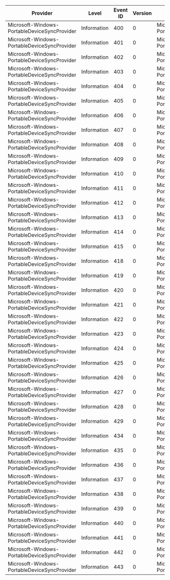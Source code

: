 Provider                                      |  Level        |  Event ID  |  Version  |  Channel                                                |  Task                                   |  Opcode  |  Keyword  |  Message
----------------------------------------------|---------------|------------|-----------|---------------------------------------------------------|-----------------------------------------|----------|-----------|---------
Microsoft-Windows-PortableDeviceSyncProvider  |  Information  |  400       |  0        |  Microsoft-Windows-PortableDeviceSyncProvider/Analytic  |  WPDProvider_DLLLifetime                |  Start   |           |
Microsoft-Windows-PortableDeviceSyncProvider  |  Information  |  401       |  0        |  Microsoft-Windows-PortableDeviceSyncProvider/Analytic  |  WPDProvider_DLLLifetime                |  Stop    |           |
Microsoft-Windows-PortableDeviceSyncProvider  |  Information  |  402       |  0        |  Microsoft-Windows-PortableDeviceSyncProvider/Analytic  |  WPDProvider_GetIdParameters            |  Start   |           |
Microsoft-Windows-PortableDeviceSyncProvider  |  Information  |  403       |  0        |  Microsoft-Windows-PortableDeviceSyncProvider/Analytic  |  WPDProvider_GetIdParameters            |  Stop    |           |
Microsoft-Windows-PortableDeviceSyncProvider  |  Information  |  404       |  0        |  Microsoft-Windows-PortableDeviceSyncProvider/Analytic  |  WPDProvider_Init                       |  Start   |           |
Microsoft-Windows-PortableDeviceSyncProvider  |  Information  |  405       |  0        |  Microsoft-Windows-PortableDeviceSyncProvider/Analytic  |  WPDProvider_Init                       |  Stop    |           |
Microsoft-Windows-PortableDeviceSyncProvider  |  Information  |  406       |  0        |  Microsoft-Windows-PortableDeviceSyncProvider/Analytic  |  WPDProvider_GetInstanceId              |  Start   |           |
Microsoft-Windows-PortableDeviceSyncProvider  |  Information  |  407       |  0        |  Microsoft-Windows-PortableDeviceSyncProvider/Analytic  |  WPDProvider_GetInstanceId              |  Stop    |           |
Microsoft-Windows-PortableDeviceSyncProvider  |  Information  |  408       |  0        |  Microsoft-Windows-PortableDeviceSyncProvider/Analytic  |  WPDProvider_BeginSession               |  Start   |           |
Microsoft-Windows-PortableDeviceSyncProvider  |  Information  |  409       |  0        |  Microsoft-Windows-PortableDeviceSyncProvider/Analytic  |  WPDProvider_BeginSession               |  Stop    |           |
Microsoft-Windows-PortableDeviceSyncProvider  |  Information  |  410       |  0        |  Microsoft-Windows-PortableDeviceSyncProvider/Analytic  |  WPDProvider_GetMetadataStore           |  Start   |           |
Microsoft-Windows-PortableDeviceSyncProvider  |  Information  |  411       |  0        |  Microsoft-Windows-PortableDeviceSyncProvider/Analytic  |  WPDProvider_GetMetadataStore           |  Stop    |           |
Microsoft-Windows-PortableDeviceSyncProvider  |  Information  |  412       |  0        |  Microsoft-Windows-PortableDeviceSyncProvider/Analytic  |  WPDProvider_GetMetadataSchema          |  Start   |           |
Microsoft-Windows-PortableDeviceSyncProvider  |  Information  |  413       |  0        |  Microsoft-Windows-PortableDeviceSyncProvider/Analytic  |  WPDProvider_GetMetadataSchema          |  Stop    |           |
Microsoft-Windows-PortableDeviceSyncProvider  |  Information  |  414       |  0        |  Microsoft-Windows-PortableDeviceSyncProvider/Analytic  |  WPDProvider_EnumerateItems             |  Start   |           |
Microsoft-Windows-PortableDeviceSyncProvider  |  Information  |  415       |  0        |  Microsoft-Windows-PortableDeviceSyncProvider/Analytic  |  WPDProvider_EnumerateItems             |  Stop    |           |
Microsoft-Windows-PortableDeviceSyncProvider  |  Information  |  418       |  0        |  Microsoft-Windows-PortableDeviceSyncProvider/Analytic  |  WPDProvider_LoadChangeData             |  Start   |           |
Microsoft-Windows-PortableDeviceSyncProvider  |  Information  |  419       |  0        |  Microsoft-Windows-PortableDeviceSyncProvider/Analytic  |  WPDProvider_LoadChangeData             |  Stop    |           |
Microsoft-Windows-PortableDeviceSyncProvider  |  Information  |  420       |  0        |  Microsoft-Windows-PortableDeviceSyncProvider/Analytic  |  WPDProvider_InsertItem                 |  Start   |           |
Microsoft-Windows-PortableDeviceSyncProvider  |  Information  |  421       |  0        |  Microsoft-Windows-PortableDeviceSyncProvider/Analytic  |  WPDProvider_InsertItem                 |  Stop    |           |
Microsoft-Windows-PortableDeviceSyncProvider  |  Information  |  422       |  0        |  Microsoft-Windows-PortableDeviceSyncProvider/Analytic  |  WPDProvider_UpdateItem                 |  Start   |           |
Microsoft-Windows-PortableDeviceSyncProvider  |  Information  |  423       |  0        |  Microsoft-Windows-PortableDeviceSyncProvider/Analytic  |  WPDProvider_UpdateItem                 |  Stop    |           |
Microsoft-Windows-PortableDeviceSyncProvider  |  Information  |  424       |  0        |  Microsoft-Windows-PortableDeviceSyncProvider/Analytic  |  WPDProvider_DeleteItem                 |  Start   |           |
Microsoft-Windows-PortableDeviceSyncProvider  |  Information  |  425       |  0        |  Microsoft-Windows-PortableDeviceSyncProvider/Analytic  |  WPDProvider_DeleteItem                 |  Stop    |           |
Microsoft-Windows-PortableDeviceSyncProvider  |  Information  |  426       |  0        |  Microsoft-Windows-PortableDeviceSyncProvider/Analytic  |  WPDProvider_EndSession                 |  Start   |           |
Microsoft-Windows-PortableDeviceSyncProvider  |  Information  |  427       |  0        |  Microsoft-Windows-PortableDeviceSyncProvider/Analytic  |  WPDProvider_EndSession                 |  Stop    |           |
Microsoft-Windows-PortableDeviceSyncProvider  |  Information  |  428       |  0        |  Microsoft-Windows-PortableDeviceSyncProvider/Analytic  |  WPDProvider_SpecifyFilter              |  Start   |           |
Microsoft-Windows-PortableDeviceSyncProvider  |  Information  |  429       |  0        |  Microsoft-Windows-PortableDeviceSyncProvider/Analytic  |  WPDProvider_SpecifyFilter              |  Stop    |           |
Microsoft-Windows-PortableDeviceSyncProvider  |  Information  |  434       |  0        |  Microsoft-Windows-PortableDeviceSyncProvider/Analytic  |  WPDProvider_Reduction                  |  Start   |           |
Microsoft-Windows-PortableDeviceSyncProvider  |  Information  |  435       |  0        |  Microsoft-Windows-PortableDeviceSyncProvider/Analytic  |  WPDProvider_Reduction                  |  Stop    |           |
Microsoft-Windows-PortableDeviceSyncProvider  |  Information  |  436       |  0        |  Microsoft-Windows-PortableDeviceSyncProvider/Analytic  |  WPDProvider_EnumerateChanges           |  Start   |           |
Microsoft-Windows-PortableDeviceSyncProvider  |  Information  |  437       |  0        |  Microsoft-Windows-PortableDeviceSyncProvider/Analytic  |  WPDProvider_EnumerateChanges           |  Stop    |           |
Microsoft-Windows-PortableDeviceSyncProvider  |  Information  |  438       |  0        |  Microsoft-Windows-PortableDeviceSyncProvider/Analytic  |  WPDProvider_GetEnumerationAnchor       |  Start   |           |
Microsoft-Windows-PortableDeviceSyncProvider  |  Information  |  439       |  0        |  Microsoft-Windows-PortableDeviceSyncProvider/Analytic  |  WPDProvider_GetEnumerationAnchor       |  Stop    |           |
Microsoft-Windows-PortableDeviceSyncProvider  |  Information  |  440       |  0        |  Microsoft-Windows-PortableDeviceSyncProvider/Analytic  |  WPDProvider_OnConstraintConflict       |  Start   |           |
Microsoft-Windows-PortableDeviceSyncProvider  |  Information  |  441       |  0        |  Microsoft-Windows-PortableDeviceSyncProvider/Analytic  |  WPDProvider_OnConstraintConflict       |  Stop    |           |
Microsoft-Windows-PortableDeviceSyncProvider  |  Information  |  442       |  0        |  Microsoft-Windows-PortableDeviceSyncProvider/Analytic  |  WPDProvider_ResolveConstraintConflict  |  Start   |           |
Microsoft-Windows-PortableDeviceSyncProvider  |  Information  |  443       |  0        |  Microsoft-Windows-PortableDeviceSyncProvider/Analytic  |  WPDProvider_ResolveConstraintConflict  |  Stop    |           |
